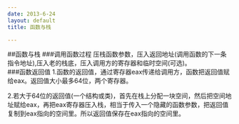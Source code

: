 ```yaml
---
date: 2013-6-24
layout: default
title: 函数与栈

---
```

##函数与栈
###调用函数过程
压栈函数参数，压入返回地址(调用函数的下一条指令地址),压入老的栈底，压入调用方的寄存器和临时空间(可选)。   
###函数返回值
1.函数的返回值，通过寄存器eax传递给调用方，函数把返回值赋给eax。返回值大小最多64位，两个寄存器。     

2.若大于64位的返回值(一个结构或类)，首先在栈上分配一块空间，然后把空间地址赋给eax，再把eax寄存器压入栈，相当于传入一个隐藏的函数参数，把返回值复制到eax指向的空间里。所以返回值保存在eax指向的空间里。 







